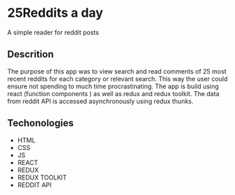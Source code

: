 # 25Reddits a day

A simple reader for reddit posts

## Descrition

The purpose of this app was to view search and read comments of 25 most recent reddits for each category or relevant search. This way the user could ensure not spending to much time procrastinating. The app is build using react (function components ) as well as redux and redux toolkit. The data from reddit API is accessed asynchronously using redux thunks.

## Techonologies
- HTML
- CSS
- JS
- REACT
- REDUX
- REDUX TOOLKIT
- REDDIT API
